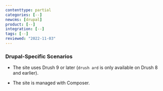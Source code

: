```yaml
---
contenttype: partial
categories: [--]
newcms: [drupal]
product: [--]
integration: [--]
tags: [--]
reviewed: "2022-11-03"
---
```


### Drupal-Specific Scenarios

- The site uses Drush 9 or later (`drush ard` is only available on Drush 8 and earlier).

- The site is managed with Composer.